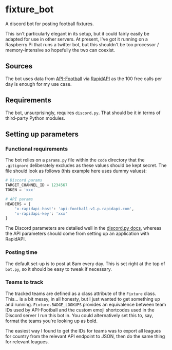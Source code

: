 # fixture_bot
A discord bot for posting football fixtures.

This isn't particularly elegant in its setup, but it could fairly easily be 
adapted for use in other servers. At present, I've got it running on a Raspberry
Pi that runs a twitter bot, but this shouldn't be too processor / 
memory-intensive so hopefully the two can coexist.

## Sources
The bot uses data from [API-Football](https://www.api-football.com/) via
[RapidAPI](https://rapidapi.com/api-sports/api/api-football) as the 100 free 
calls per day is enough for my use case.

## Requirements
The bot, unsurprisingly, requires `discord.py`. That should be it in terms of 
third-party Python modules.

## Setting up parameters
### Functional requirements
The bot relies on a `params.py` file within the `code` directory that the `.gitignore` deliberately excludes
as these values should be kept secret. The file should look as follows (this
example here uses dummy values):

```python
# Discord params
TARGET_CHANNEL_ID = 1234567
TOKEN = 'xxx'

# API params
HEADERS = {
    'x-rapidapi-host': 'api-football-v1.p.rapidapi.com',
    'x-rapidapi-key': 'xxx'
}
```

The Discord parameters are detailed well in the 
[discord.py docs](https://discordpy.readthedocs.io/en/latest/), whereas the
API parameters should come from setting up an application with RapidAPI.

### Posting time
The default set-up is to post at 8am every day. This is set right at the top
of `bot.py`, so it should be easy to tweak if necessary.

### Teams to track
The tracked teams are defined as a class attribute of the `Fixture` class. 
This... is a bit messy, in all honesty, but I just wanted to get something up 
and running. `Fixture.BADGE_LOOKUPS` provides an equivalence between team IDs 
used by API-Football and the custom emoji shortcodes used in the Discord server
I run this bot in. You could alternatively set this to, say, format the teams 
you're looking up as bold.

The easiest way I found to get the IDs for teams was to export all leagues for 
country from the relevant API endpoint to JSON, then do the same thing for 
relevant leagues.

